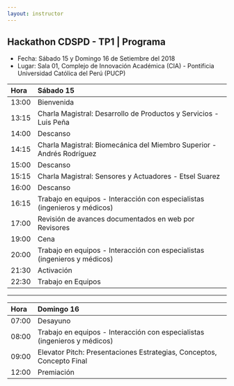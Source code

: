 ```yaml
---
layout: instructor
---
```

## Hackathon CDSPD - TP1 | Programa 
* Fecha: Sábado 15 y Domingo 16 de Setiembre del 2018
* Lugar: Sala 01, Complejo de Innovación Académica (CIA) - Pontificia Universidad Católica del Perú (PUCP) 

|Hora | Sábado 15                                                               | 
|:----|:------------------------------------------------------------------------|
|13:00|Bienvenida                                                               |
|13:15|Charla Magistral: Desarrollo de Productos y Servicios - Luis Peña        |
|14:00|Descanso                                                                 |
|14:15|Charla Magistral: Biomecánica del Miembro Superior - Andrés Rodríguez    |
|15:00|Descanso                                                                 |
|15:15|Charla Magistral: Sensores y Actuadores - Etsel Suarez                   |
|16:00|Descanso                                                                 |
|16:15|Trabajo en equipos - Interacción con especialistas (ingenieros y médicos)|
|17:00|Revisión de avances documentados en web por Revisores                    |
|19:00|Cena                                                                     |
|20:00|Trabajo en equipos - Interacción con especialistas (ingenieros y médicos)|
|21:30|Activación                                                               |
|22:30|Trabajo en Equipos                                                       |

***

|Hora | Domingo 16                                                              | 
|:----|:------------------------------------------------------------------------|
|07:00|Desayuno                                                                 |
|08:00|Trabajo en equipos - Interacción con especialistas (ingenieros y médicos)|
|09:00|Elevator Pitch: Presentaciones Estrategias, Conceptos, Concepto Final    |                                                                                           
|12:00|Premiación                                                               |
